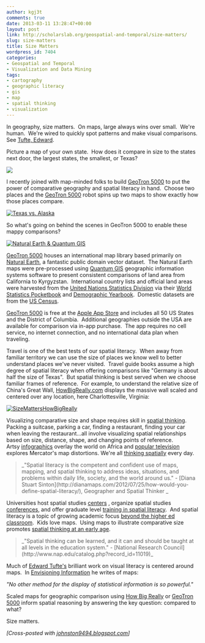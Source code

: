```yaml
---
author: kgj3t
comments: true
date: 2013-03-11 13:28:47+00:00
layout: post
link: http://scholarslab.org/geospatial-and-temporal/size-matters/
slug: size-matters
title: Size Matters
wordpress_id: 7404
categories:
- Geospatial and Temporal
- Visualization and Data Mining
tags:
- cartography
- geographic literacy
- gis
- map
- spatial thinking
- visualization
---
```


In geography, size matters.  On maps, large always wins over small.  We're human.  We're wired to quickly spot patterns and make visual comparisons.  See [Tufte, Edward](http://www.edwardtufte.com/tufte/books_vdqi).

Picture a map of your own state.  How does it compare in size to the states next door, the largest states, the smallest, or Texas?

[![](http://www.cardcow.com/images/set57/card00212_fr.jpg)](http://www.cardcow.com/images/set57/card00212_fr.jpg)

I recently joined with map-minded folks to build [GeoTron 5000](http://www.geotron5000.com) to put the power of comparative geography and spatial literacy in hand.  Choose two places and the [GeoTron 5000](http://www.geotron5000.com) robot spins up two maps to show exactly how those places compare.

[![Texas vs. Alaska](http://www.scholarslab.org/wp-content/uploads/2013/03/SizeMattersAKTX.png)](http://www.geotron5000.com)

So what's going on behind the scenes in GeoTron 5000 to enable these mappy comparisons?

[![Natural Earth & Quantum GIS](http://www.scholarslab.org/wp-content/uploads/2013/02/SizeMattersSoftwareGroup.png)](http://www.naturalearthdata.com/)

[GeoTron 5000](http://www.geotron5000.com) houses an international map library based primarily on [Natural Earth](http://www.naturalearthdata.com), a fantastic public domain vector dataset.  The Natural Earth maps were pre-processed using [Quantum GIS](http://www.qgis.org) geographic information systems software to present consistent comparisons of land area from California to Kyrgyzstan.  International country lists and official land areas were harvested from the [United Nations Statistics Division](http://unstats.un.org/unsd/methods/m49/m49regin.htm) via their [World Statistics Pocketbook](http://unstats.un.org/unsd/pocketbook/Pocketbook%202011.pdf) and [Demographic Yearbook](http://unstats.un.org/unsd/demographic/products/dyb/dyb2011.htm).  Domestic datasets are from the [US Census](http://census.gov).

[GeoTron 5000](http://www.geotron5000.com) is free at the [Apple App Store](https://itunes.apple.com/us/app/geotron-5000/id539954589?ls=1&mt=8) and includes all 50 US States and the District of Columbia.  Additional geographies outside the USA are available for comparison via in-app purchase.  The app requires no cell service, no internet connection, and no international data plan when traveling.

Travel is one of the best tests of our spatial literacy.  When away from familiar territory we can use the size of places we know well to better understand places we've never visited.  Travel guide books assume a high degree of spatial literacy when offering comparisons like "Germany is about half the size of Texas".  But spatial thinking is best served when we choose familiar frames of reference.  For example, to understand the relative size of China's Great Wall, [HowBigReally.com](http://howbigreally.com/) displays the massive wall scaled and centered over any location, here Charlottesville, Virginia:

[![SizeMattersHowBigReally](http://www.scholarslab.org/wp-content/uploads/2013/02/SizeMattersHowBigReally.png)](http://www.scholarslab.org/wp-content/uploads/2013/02/SizeMattersHowBigReally.png)

Visualizing comparative size and shape requires skill in [spatial thinking](http://www.ncbi.nlm.nih.gov/pmc/articles/pmc2863328/). Packing a suitcase, parking a car, finding a restaurant, finding your car when leaving the restaurant...all involve visualizing spatial relationships based on size, distance, shape, and changing points of reference.  Artsy [infographics](http://static02.mediaite.com/geekosystem/uploads/2010/10/true-size-of-africa.jpg) overlay the world on Africa and [popular television](http://www.youtube.com/watch?v=n8zBC2dvERM) explores Mercator's map distortions. We're all [thinking spatially](http://convergence.ucsb.edu/article/spatial-thinking) every day.


<blockquote>_"Spatial literacy is the competent and confident use of maps, mapping, and spatial thinking to address ideas, situations, and problems within daily life, society, and the world around us." - [Diana Stuart Sinton](http://dianamaps.com/2012/07/25/how-would-you-define-spatial-literacy/), Geographer and Spatial Thinker
_</blockquote>


Universities host spatial studies [centers](http://www.spatial.ucsb.edu/) , organize spatial studies [conferences](http://digitalcommons.bucknell.edu/bugisconf/), and offer graduate level [training in spatial literacy](http://www.redlands.edu/academics/school-of-education/9762.aspx).  And spatial literacy is a topic of growing academic focus [beyond the higher ed classroom](http://www.isat.jmu.edu/geospatialsemester/).  Kids love maps.  Using maps to illustrate comparative size promotes [spatial thinking at an early age](http://www.temple.edu/psychology/newcombe/documents/early_ed_for_spatial.pdf).


<blockquote>_"Spatial thinking can be learned, and it can and should be taught at all levels in the education system." - [National Research Council](http://www.nap.edu/catalog.php?record_id=11019)_</blockquote>


Much of [Edward Tufte's](http://www.edwardtufte.com/tufte/) brilliant work on visual literacy is centered around maps.  In [Envisioning Information](http://www.edwardtufte.com/tufte/books_ei) he writes of maps:


_"No other method for the display of statistical information is so powerful."_


Scaled maps for geographic comparison using [How Big Really](http://howbigreally.com/) or [GeoTron 5000](http://www.geotron5000.com) inform spatial reasoning by answering the key question: compared to what?

Size matters.

_[Cross-posted with [johnston9494.blogspot.com](http://johnston9494.blogspot.com/2013/03/539-size-matters.html)]_
